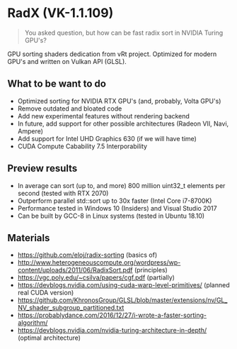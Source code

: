 # RadX (VK-1.1.109)

> You asked question, but how can be fast radix sort in NVIDIA Turing GPU's?

GPU sorting shaders dedication from vRt project. Optimized for modern GPU's and written on Vulkan API (GLSL).

## What to be want to do

- Optimized sorting for NVIDIA RTX GPU's (and, probably, Volta GPU's)
- Remove outdated and bloated code
- Add new experimental features without rendering backend
- In future, add support for other possible architectures (Radeon VII, Navi, Ampere)
- Add support for Intel UHD Graphics 630 (if we will have time)
- CUDA Compute Cabability 7.5 Interporability

## Preview results

- In average can sort (up to, and more) 800 million uint32_t elements per second (tested with RTX 2070)
- Outperform parallel std::sort up to 30x faster (Intel Core i7-8700K)
- Performance tested in Windows 10 (Insiders) and Visual Studio 2017 
- Can be built by GCC-8 in Linux systems (tested in Ubuntu 18.10)

## Materials 

- https://github.com/eloj/radix-sorting (basics of)
- http://www.heterogeneouscompute.org/wordpress/wp-content/uploads/2011/06/RadixSort.pdf (principles)
- https://vgc.poly.edu/~csilva/papers/cgf.pdf (partially)
- https://devblogs.nvidia.com/using-cuda-warp-level-primitives/ (planned real CUDA version)
- https://github.com/KhronosGroup/GLSL/blob/master/extensions/nv/GL_NV_shader_subgroup_partitioned.txt
- https://probablydance.com/2016/12/27/i-wrote-a-faster-sorting-algorithm/
- https://devblogs.nvidia.com/nvidia-turing-architecture-in-depth/ (optimal architecture)
